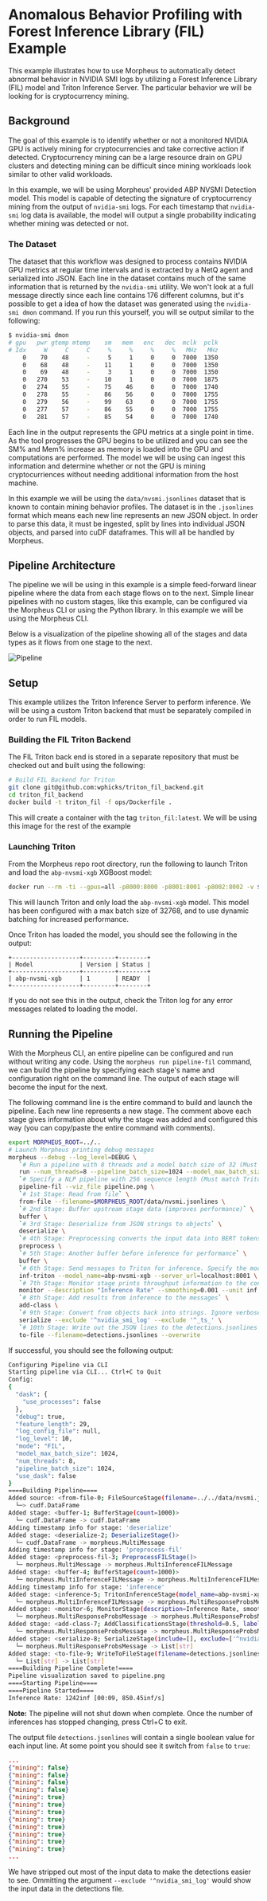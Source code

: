 <!--
SPDX-FileCopyrightText: Copyright (c) 2021, NVIDIA CORPORATION & AFFILIATES. All rights reserved.
SPDX-License-Identifier: Apache-2.0

Licensed under the Apache License, Version 2.0 (the "License");
you may not use this file except in compliance with the License.
You may obtain a copy of the License at

http://www.apache.org/licenses/LICENSE-2.0

Unless required by applicable law or agreed to in writing, software
distributed under the License is distributed on an "AS IS" BASIS,
WITHOUT WARRANTIES OR CONDITIONS OF ANY KIND, either express or implied.
See the License for the specific language governing permissions and
limitations under the License.
-->

# Anomalous Behavior Profiling with Forest Inference Library (FIL) Example

This example illustrates how to use Morpheus to automatically detect abnormal behavior in NVIDIA SMI logs by utilizing a Forest Inference Library (FIL) model and Triton Inference Server. The particular behavior we will be looking for is cryptocurrency mining.

## Background

The goal of this example is to identify whether or not a monitored NVIDIA GPU is actively mining for cryptocurrencies and take corrective action if detected. Cryptocurrency mining can be a large resource drain on GPU clusters and detecting mining can be difficult since mining workloads look similar to other valid workloads.

In this example, we will be using Morpheus' provided ABP NVSMI Detection model. This model is capable of detecting the signature of cryptocurrency mining from the output of `nvidia-smi` logs. For each timestamp that `nvidia-smi` log data is available, the model will output a single probability indicating whether mining was detected or not.

### The Dataset

The dataset that this workflow was designed to process contains NVIDIA GPU metrics at regular time intervals and is extracted by a NetQ agent and serialized into JSON. Each line in the dataset contains much of the same information that is returned by the `nvidia-smi` utility. We won't look at a full message directly since each line contains 176 different columns, but it's possible to get a idea of how the dataset was generated using the `nvidia-smi dmon` command. If you run this yourself, you will se output similar to the following:

```bash
$ nvidia-smi dmon
# gpu   pwr gtemp mtemp    sm   mem   enc   dec  mclk  pclk
# Idx     W     C     C     %     %     %     %   MHz   MHz
    0    70    48     -     5     1     0     0  7000  1350
    0    68    48     -    11     1     0     0  7000  1350
    0    69    48     -     3     1     0     0  7000  1350
    0   270    53     -    10     1     0     0  7000  1875
    0   274    55     -    75    46     0     0  7000  1740
    0   278    55     -    86    56     0     0  7000  1755
    0   279    56     -    99    63     0     0  7000  1755
    0   277    57     -    86    55     0     0  7000  1755
    0   281    57     -    85    54     0     0  7000  1740
```

Each line in the output represents the GPU metrics at a single point in time. As the tool progresses the GPU begins to be utilized and you can see the SM% and Mem% increase as memory is loaded into the GPU and computations are performed. The model we will be using can ingest this information and determine whether or not the GPU is mining cryptocurriences without needing additional information from the host machine.

In this example we will be using the `data/nvsmi.jsonlines` dataset that is known to contain mining behavior profiles. The dataset is in the `.jsonlines` format which means each new line represents an new JSON object. In order to parse this data, it must be ingested, split by lines into individual JSON objects, and parsed into cuDF dataframes. This will all be handled by Morpheus.

## Pipeline Architecture

The pipeline we will be using in this example is a simple feed-forward linear pipeline where the data from each stage flows on to the next. Simple linear pipelines with no custom stages, like this example, can be configured via the Morpheus CLI or using the Python library. In this example we will be using the Morpheus CLI.

Below is a visualization of the pipeline showing all of the stages and data types as it flows from one stage to the next.

![Pipeline](pipeline.png)


## Setup

This example utilizes the Triton Inference Server to perform inference. We will be using a custom Triton backend that must be separately compiled in order to run FIL models.


### Building the FIL Triton Backend

The FIL Triton back end is stored in a separate repository that must be checked out and built using the following:

```bash
# Build FIL Backend for Triton
git clone git@github.com:wphicks/triton_fil_backend.git
cd triton_fil_backend
docker build -t triton_fil -f ops/Dockerfile .
```

This will create a container with the tag `triton_fil:latest`. We will be using this image for the rest of the example

### Launching Triton

From the Morpheus repo root directory, run the following to launch Triton and load the `abp-nvsmi-xgb` XGBoost model:

```bash
docker run --rm -ti --gpus=all -p8000:8000 -p8001:8001 -p8002:8002 -v $PWD/models:/models triton_fil:latest tritonserver --model-repository=/models/triton-model-repo --exit-on-error=false --model-control-mode=explicit --load-model abp-nvsmi-xgb
```

This will launch Triton and only load the `abp-nvsmi-xgb` model. This model has been configured with a max batch size of 32768, and to use dynamic batching for increased performance.

Once Triton has loaded the model, you should see the following in the output:

```
+-------------------+---------+--------+
| Model             | Version | Status |
+-------------------+---------+--------+
| abp-nvsmi-xgb     | 1       | READY  |
+-------------------+---------+--------+
```

If you do not see this in the output, check the Triton log for any error messages related to loading the model.

## Running the Pipeline

With the Morpheus CLI, an entire pipeline can be configured and run without writing any code. Using the `morpheus run pipeline-fil` command, we can build the pipeline by specifying each stage's name and configuration right on the command line. The output of each stage will become the input for the next.

The following command line is the entire command to build and launch the pipeline. Each new line represents a new stage. The comment above each stage gives information about why the stage was added and configured this way (you can copy/paste the entire command with comments).

```bash
export MORPHEUS_ROOT=../..
# Launch Morpheus printing debug messages
morpheus --debug --log_level=DEBUG \
   `# Run a pipeline with 8 threads and a model batch size of 32 (Must be equal or less than Triton config)` \
   run --num_threads=8 --pipeline_batch_size=1024 --model_max_batch_size=1024 \
   `# Specify a NLP pipeline with 256 sequence length (Must match Triton config)` \
   pipeline-fil --viz_file pipeline.png \
   `# 1st Stage: Read from file` \
   from-file --filename=$MORPHEUS_ROOT/data/nvsmi.jsonlines \
   `# 2nd Stage: Buffer upstream stage data (improves performance)` \
   buffer \
   `# 3rd Stage: Deserialize from JSON strings to objects` \
   deserialize \
   `# 4th Stage: Preprocessing converts the input data into BERT tokens` \
   preprocess \
   `# 5th Stage: Another buffer before inference for performance` \
   buffer \
   `# 6th Stage: Send messages to Triton for inference. Specify the model loaded in Setup` \
   inf-triton --model_name=abp-nvsmi-xgb --server_url=localhost:8001 \
   `# 7th Stage: Monitor stage prints throughput information to the console` \
   monitor --description "Inference Rate" --smoothing=0.001 --unit inf \
   `# 8th Stage: Add results from inference to the messages` \
   add-class \
   `# 9th Stage: Convert from objects back into strings. Ignore verbose input data` \
   serialize --exclude '^nvidia_smi_log' --exclude '^_ts_' \
   `# 10th Stage: Write out the JSON lines to the detections.jsonlines file` \
   to-file --filename=detections.jsonlines --overwrite
```

If successful, you should see the following output:

```bash
Configuring Pipeline via CLI
Starting pipeline via CLI... Ctrl+C to Quit
Config:
{
  "dask": {
    "use_processes": false
  },
  "debug": true,
  "feature_length": 29,
  "log_config_file": null,
  "log_level": 10,
  "mode": "FIL",
  "model_max_batch_size": 1024,
  "num_threads": 8,
  "pipeline_batch_size": 1024,
  "use_dask": false
}
====Building Pipeline====
Added source: <from-file-0; FileSourceStage(filename=../../data/nvsmi.jsonlines, iterative=None)>
  └─> cudf.DataFrame
Added stage: <buffer-1; BufferStage(count=1000)>
  └─ cudf.DataFrame -> cudf.DataFrame
Adding timestamp info for stage: 'deserialize'
Added stage: <deserialize-2; DeserializeStage()>
  └─ cudf.DataFrame -> morpheus.MultiMessage
Adding timestamp info for stage: 'preprocess-fil'
Added stage: <preprocess-fil-3; PreprocessFILStage()>
  └─ morpheus.MultiMessage -> morpheus.MultiInferenceFILMessage
Added stage: <buffer-4; BufferStage(count=1000)>
  └─ morpheus.MultiInferenceFILMessage -> morpheus.MultiInferenceFILMessage
Adding timestamp info for stage: 'inference'
Added stage: <inference-5; TritonInferenceStage(model_name=abp-nvsmi-xgb, server_url=localhost:8001, force_convert_inputs=False)>
  └─ morpheus.MultiInferenceFILMessage -> morpheus.MultiResponseProbsMessage
Added stage: <monitor-6; MonitorStage(description=Inference Rate, smoothing=0.001, unit=inf, determine_count_fn=None)>
  └─ morpheus.MultiResponseProbsMessage -> morpheus.MultiResponseProbsMessage
Added stage: <add-class-7; AddClassificationsStage(threshold=0.5, labels_file=None, labels=['mining'], prefix=)>
  └─ morpheus.MultiResponseProbsMessage -> morpheus.MultiResponseProbsMessage
Added stage: <serialize-8; SerializeStage(include=[], exclude=['^nvidia_smi_log', '^_ts_'], as_cudf_df=False)>
  └─ morpheus.MultiResponseProbsMessage -> List[str]
Added stage: <to-file-9; WriteToFileStage(filename=detections.jsonlines, overwrite=True)>
  └─ List[str] -> List[str]
====Building Pipeline Complete!====
Pipeline visualization saved to pipeline.png
====Starting Pipeline====
====Pipeline Started====
Inference Rate: 1242inf [00:09, 850.45inf/s]
```

**Note:** The pipeline will not shut down when complete. Once the number of inferences has stopped changing, press Ctrl+C to exit.

The output file `detections.jsonlines` will contain a single boolean value for each input line. At some point you should see it switch from `false` to `true`:

```json
...
{"mining": false}
{"mining": false}
{"mining": false}
{"mining": false}
{"mining": true}
{"mining": true}
{"mining": true}
{"mining": true}
{"mining": true}
{"mining": true}
{"mining": true}
{"mining": true}
...
```

 We have stripped out most of the input data to make the detections easier to see. Ommitting the argument `--exclude '^nvidia_smi_log'` would show the input data in the detections file.
